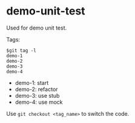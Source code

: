 # demo-unit-test
Used for demo unit test.

Tags:

	$git tag -l
	demo-1
	demo-2
	demo-3
	demo-4


* demo-1: start
* demo-2: refactor
* demo-3: use stub
* demo-4: use mock

Use ``git checkout <tag_name>`` to switch the code.